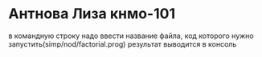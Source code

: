 # Антнова Лиза кнмо-101

в командную строку надо ввести название файла, код которого нужно запустить(simp/nod/factorial.prog)
результат выводится в консоль
 
